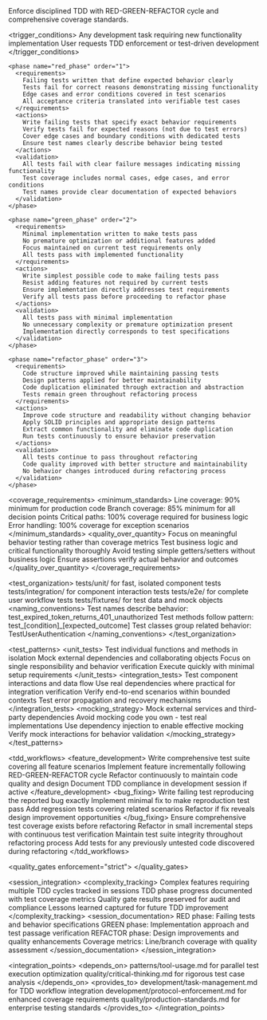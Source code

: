 <module name="tdd" category="quality">
  
  <purpose>
    Enforce disciplined TDD with RED-GREEN-REFACTOR cycle and comprehensive coverage standards.
  </purpose>
  
  <trigger_conditions>
    <condition type="automatic">Any development task requiring new functionality implementation</condition>
    <condition type="explicit">User requests TDD enforcement or test-driven development</condition>
  </trigger_conditions>
  
  <implementation>
    
    <phase name="red_phase" order="1">
      <requirements>
        Failing tests written that define expected behavior clearly
        Tests fail for correct reasons demonstrating missing functionality
        Edge cases and error conditions covered in test scenarios
        All acceptance criteria translated into verifiable test cases
      </requirements>
      <actions>
        Write failing tests that specify exact behavior requirements
        Verify tests fail for expected reasons (not due to test errors)
        Cover edge cases and boundary conditions with dedicated tests
        Ensure test names clearly describe behavior being tested
      </actions>
      <validation>
        All tests fail with clear failure messages indicating missing functionality
        Test coverage includes normal cases, edge cases, and error conditions
        Test names provide clear documentation of expected behaviors
      </validation>
    </phase>
    
    <phase name="green_phase" order="2">
      <requirements>
        Minimal implementation written to make tests pass
        No premature optimization or additional features added
        Focus maintained on current test requirements only
        All tests pass with implemented functionality
      </requirements>
      <actions>
        Write simplest possible code to make failing tests pass
        Resist adding features not required by current tests
        Ensure implementation directly addresses test requirements
        Verify all tests pass before proceeding to refactor phase
      </actions>
      <validation>
        All tests pass with minimal implementation
        No unnecessary complexity or premature optimization present
        Implementation directly corresponds to test specifications
      </validation>
    </phase>
    
    <phase name="refactor_phase" order="3">
      <requirements>
        Code structure improved while maintaining passing tests
        Design patterns applied for better maintainability
        Code duplication eliminated through extraction and abstraction
        Tests remain green throughout refactoring process
      </requirements>
      <actions>
        Improve code structure and readability without changing behavior
        Apply SOLID principles and appropriate design patterns
        Extract common functionality and eliminate code duplication
        Run tests continuously to ensure behavior preservation
      </actions>
      <validation>
        All tests continue to pass throughout refactoring
        Code quality improved with better structure and maintainability
        No behavior changes introduced during refactoring process
      </validation>
    </phase>
    
  </implementation>
  
  <coverage_requirements>
    <minimum_standards>
      Line coverage: 90% minimum for production code
      Branch coverage: 85% minimum for all decision points
      Critical paths: 100% coverage required for business logic
      Error handling: 100% coverage for exception scenarios
    </minimum_standards>
    <quality_over_quantity>
      Focus on meaningful behavior testing rather than coverage metrics
      Test business logic and critical functionality thoroughly
      Avoid testing simple getters/setters without business logic
      Ensure assertions verify actual behavior and outcomes
    </quality_over_quantity>
  </coverage_requirements>
  
  <test_organization>
    <structure>
      tests/unit/ for fast, isolated component tests
      tests/integration/ for component interaction tests
      tests/e2e/ for complete user workflow tests
      tests/fixtures/ for test data and mock objects
    </structure>
    <naming_conventions>
      Test names describe behavior: test_expired_token_returns_401_unauthorized
      Test methods follow pattern: test_[condition]_[expected_outcome]
      Test classes group related behavior: TestUserAuthentication
    </naming_conventions>
  </test_organization>
  
  <test_patterns>
    <unit_tests>
      Test individual functions and methods in isolation
      Mock external dependencies and collaborating objects
      Focus on single responsibility and behavior verification
      Execute quickly with minimal setup requirements
    </unit_tests>
    <integration_tests>
      Test component interactions and data flow
      Use real dependencies where practical for integration verification
      Verify end-to-end scenarios within bounded contexts
      Test error propagation and recovery mechanisms
    </integration_tests>
    <mocking_strategy>
      Mock external services and third-party dependencies
      Avoid mocking code you own - test real implementations
      Use dependency injection to enable effective mocking
      Verify mock interactions for behavior validation
    </mocking_strategy>
  </test_patterns>
  
  <tdd_workflows>
    <feature_development>
      Write comprehensive test suite covering all feature scenarios
      Implement feature incrementally following RED-GREEN-REFACTOR cycle
      Refactor continuously to maintain code quality and design
      Document TDD compliance in development session if active
    </feature_development>
    <bug_fixing>
      Write failing test reproducing the reported bug exactly
      Implement minimal fix to make reproduction test pass
      Add regression tests covering related scenarios
      Refactor if fix reveals design improvement opportunities
    </bug_fixing>
    <refactoring>
      Ensure comprehensive test coverage exists before refactoring
      Refactor in small incremental steps with continuous test verification
      Maintain test suite integrity throughout refactoring process
      Add tests for any previously untested code discovered during refactoring
    </refactoring>
  </tdd_workflows>
  
  <quality_gates enforcement="strict">
    <gate name="red_phase_compliance" requirement="Tests written first and fail for correct reasons"/>
    <gate name="green_phase_compliance" requirement="Minimal implementation makes all tests pass"/>
    <gate name="refactor_phase_compliance" requirement="Code improved while maintaining green tests"/>
    <gate name="coverage_standards" requirement="90% line coverage, 85% branch coverage minimum"/>
    <gate name="test_quality" requirement="Meaningful behavior testing with clear assertions"/>
  </quality_gates>
  
  <session_integration>
    <complexity_tracking>
      Complex features requiring multiple TDD cycles tracked in sessions
      TDD phase progress documented with test coverage metrics
      Quality gate results preserved for audit and compliance
      Lessons learned captured for future TDD improvement
    </complexity_tracking>
    <session_documentation>
      RED phase: Failing tests and behavior specifications
      GREEN phase: Implementation approach and test passage verification
      REFACTOR phase: Design improvements and quality enhancements
      Coverage metrics: Line/branch coverage with quality assessment
    </session_documentation>
  </session_integration>
  
  <integration_points>
    <depends_on>
      patterns/tool-usage.md for parallel test execution optimization
      quality/critical-thinking.md for rigorous test case analysis
    </depends_on>
    <provides_to>
      development/task-management.md for TDD workflow integration
      development/protocol-enforcement.md for enhanced coverage requirements
      quality/production-standards.md for enterprise testing standards
    </provides_to>
  </integration_points>
  
</module>